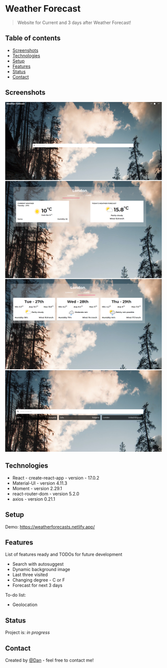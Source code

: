 # Weather Forecast

> Website for Current and 3 days after Weather Forecast!

## Table of contents

- [Screenshots](#screenshots)
- [Technologies](#technologies)
- [Setup](#setup)
- [Features](#features)
- [Status](#status)
- [Contact](#contact)

## Screenshots

![Example screenshot](./src/assets/demo1.png)
![Example screenshot](./src/assets/demo2.png)
![Example screenshot](./src/assets/demo3.png)
![Example screenshot](./src/assets/demo4.png)

## Technologies

- React - create-react-app - version - 17.0.2
- Material-UI - version 4.11.3
- Moment - version 2.29.1
- react-router-dom - version 5.2.0
- axios - version 0.21.1

## Setup

Demo: https://weatherforecasts.netlify.app/

## Features

List of features ready and TODOs for future development

- Search with autosuggest
- Dynamic background image
- Last three visited 
- Changing degree - C or F
- Forecast for next 3 days

To-do list:

- Geolocation

## Status

Project is: _in progress_

## Contact

Created by [@Dan](https://www.linkedin.com/in/danail-kostov-ba95b81b3/) - feel free to contact me!
